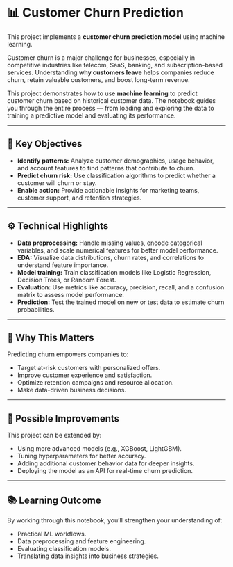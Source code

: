 # 📊 Customer Churn Prediction

This project implements a **customer churn prediction model** using machine learning.

Customer churn is a major challenge for businesses, especially in competitive industries like telecom, SaaS, banking, and subscription-based services. Understanding **why customers leave** helps companies reduce churn, retain valuable customers, and boost long-term revenue.

This project demonstrates how to use **machine learning** to predict customer churn based on historical customer data. The notebook guides you through the entire process — from loading and exploring the data to training a predictive model and evaluating its performance.

---

## 🎯 Key Objectives

- **Identify patterns:** Analyze customer demographics, usage behavior, and account features to find patterns that contribute to churn.
- **Predict churn risk:** Use classification algorithms to predict whether a customer will churn or stay.
- **Enable action:** Provide actionable insights for marketing teams, customer support, and retention strategies.

---

## ⚙️ Technical Highlights

- **Data preprocessing:** Handle missing values, encode categorical variables, and scale numerical features for better model performance.
- **EDA:** Visualize data distributions, churn rates, and correlations to understand feature importance.
- **Model training:** Train classification models like Logistic Regression, Decision Trees, or Random Forest.
- **Evaluation:** Use metrics like accuracy, precision, recall, and a confusion matrix to assess model performance.
- **Prediction:** Test the trained model on new or test data to estimate churn probabilities.

---

## 📌 Why This Matters

Predicting churn empowers companies to:
- Target at-risk customers with personalized offers.
- Improve customer experience and satisfaction.
- Optimize retention campaigns and resource allocation.
- Make data-driven business decisions.

---

## 🚀 Possible Improvements

This project can be extended by:
- Using more advanced models (e.g., XGBoost, LightGBM).
- Tuning hyperparameters for better accuracy.
- Adding additional customer behavior data for deeper insights.
- Deploying the model as an API for real-time churn prediction.

---

## 📚 Learning Outcome

By working through this notebook, you’ll strengthen your understanding of:
- Practical ML workflows.
- Data preprocessing and feature engineering.
- Evaluating classification models.
- Translating data insights into business strategies.
